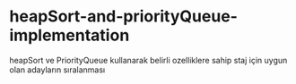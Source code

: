 # heapSort-and-priorityQueue-implementation
heapSort ve PriorityQueue kullanarak belirli ozelliklere sahip staj için uygun olan adayların sıralanması
